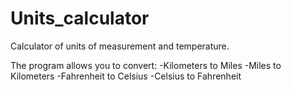 # Units_calculator
Calculator of units of measurement and temperature.

The program allows you to convert:
-Kilometers to Miles
-Miles to Kilometers
-Fahrenheit to Celsius
-Celsius to Fahrenheit 
